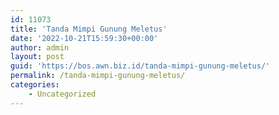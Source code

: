 ```yaml
---
id: 11073
title: 'Tanda Mimpi Gunung Meletus'
date: '2022-10-21T15:59:30+00:00'
author: admin
layout: post
guid: 'https://bos.awn.biz.id/tanda-mimpi-gunung-meletus/'
permalink: /tanda-mimpi-gunung-meletus/
categories:
    - Uncategorized
---
```


